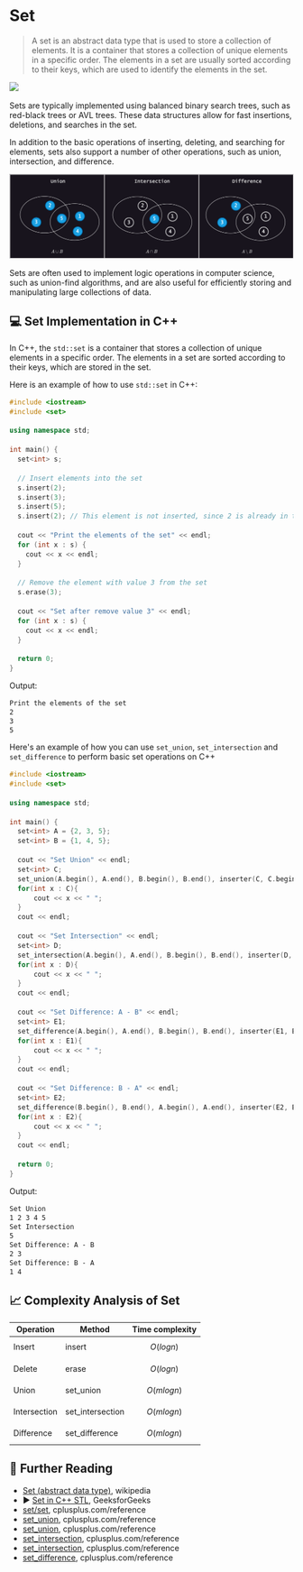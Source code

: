 # Set

> A set is an abstract data type that is used to store a collection of elements. It is a container that stores a collection of unique elements in a specific order. The elements in a set are usually sorted according to their keys, which are used to identify the elements in the set.

![](../abstract/data-structures/set.png)

Sets are typically implemented using balanced binary search trees, such as red-black trees or AVL trees. These data structures allow for fast insertions, deletions, and searches in the set.

In addition to the basic operations of inserting, deleting, and searching for elements, sets also support a number of other operations, such as union, intersection, and difference.

![](../abstract/data-structures/set_2.png)

Sets are often used to implement logic operations in computer science, such as union-find algorithms, and are also useful for efficiently storing and manipulating large collections of data.

## 💻 Set Implementation in C++

In C++, the `std::set` is a container that stores a collection of unique elements in a specific order. The elements in a set are sorted according to their keys, which are stored in the set.

Here is an example of how to use `std::set` in C++:

```cpp
#include <iostream>
#include <set>

using namespace std;

int main() {
  set<int> s;

  // Insert elements into the set
  s.insert(2);
  s.insert(3);
  s.insert(5);
  s.insert(2); // This element is not inserted, since 2 is already in the set

  cout << "Print the elements of the set" << endl;
  for (int x : s) {
    cout << x << endl;
  }

  // Remove the element with value 3 from the set
  s.erase(3);

  cout << "Set after remove value 3" << endl;
  for (int x : s) {
    cout << x << endl;
  }

  return 0;
}
```

Output:

```
Print the elements of the set
2
3
5
```

Here's an example of how you can use `set_union`, `set_intersection` and `set_difference` to perform basic set operations on C++

```cpp
#include <iostream>
#include <set>

using namespace std;

int main() {
  set<int> A = {2, 3, 5};
  set<int> B = {1, 4, 5};
  
  cout << "Set Union" << endl;
  set<int> C;
  set_union(A.begin(), A.end(), B.begin(), B.end(), inserter(C, C.begin()));
  for(int x : C){
      cout << x << " ";
  }
  cout << endl;
  
  cout << "Set Intersection" << endl;
  set<int> D;
  set_intersection(A.begin(), A.end(), B.begin(), B.end(), inserter(D, D.begin()));
  for(int x : D){
      cout << x << " ";
  }
  cout << endl;
  
  cout << "Set Difference: A - B" << endl;
  set<int> E1;
  set_difference(A.begin(), A.end(), B.begin(), B.end(), inserter(E1, E1.begin()));
  for(int x : E1){
      cout << x << " ";
  }
  cout << endl;
  
  cout << "Set Difference: B - A" << endl;
  set<int> E2;
  set_difference(B.begin(), B.end(), A.begin(), A.end(), inserter(E2, E2.begin()));
  for(int x : E2){
      cout << x << " ";
  }
  cout << endl;
  
  return 0;
}
```

Output:

```
Set Union
1 2 3 4 5 
Set Intersection
5 
Set Difference: A - B
2 3 
Set Difference: B - A
1 4 
```

## 📈 Complexity Analysis of Set

| Operation      | Method          | Time complexity |
|----------------|-----------------|-----------------|
| Insert         | insert          | $$O(log n)$$    |
| Delete         | erase           | $$O(log n)$$    |
| Union          | set_union       | $$O(m log n)$$  |
| Intersection   | set_intersection| $$O(m log n)$$  |
| Difference     | set_difference  | $$O(m log n)$$  |

## 🔗 Further Reading

* [Set (abstract data type)](https://en.wikipedia.org/wiki/Set_(abstract_data_type)), wikipedia
* ▶️ [Set in C++ STL](https://www.youtube.com/watch?v=4FJrP6aAwSs&ab_channel=Codevolution), GeeksforGeeks
* [set/set](https://cplusplus.com/reference/set/set/), cplusplus.com/reference
* [set_union](https://cplusplus.com/reference/algorithm/set_union/), cplusplus.com/reference
* [set_union](https://cplusplus.com/reference/algorithm/set_union/), cplusplus.com/reference
* [set_intersection](https://cplusplus.com/reference/algorithm/set_intersection/), cplusplus.com/reference
* [set_intersection](https://cplusplus.com/reference/algorithm/set_intersection/), cplusplus.com/reference
* [set_difference](https://cplusplus.com/reference/algorithm/set_difference/), cplusplus.com/reference